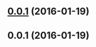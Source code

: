 <a name="0.0.1"></a>
## [0.0.1](https://github.com/Metalchocobo/skel-frontend/compare/0.1.1...v0.0.1) (2016-01-19)




<a name="0.0.1"></a>
## 0.0.1 (2016-01-19)





